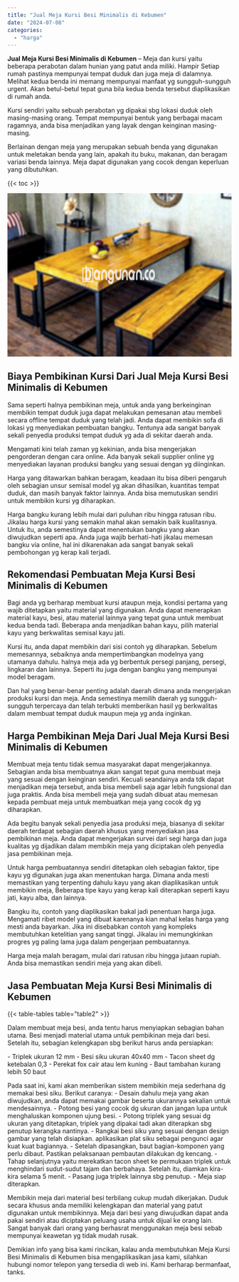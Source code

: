 ```yaml
---
title: "Jual Meja Kursi Besi Minimalis di Kebumen"
date: "2024-07-08"
categories: 
  - "harga"
---
```


**Jual Meja Kursi Besi Minimalis di Kebumen** – Meja dan kursi yaitu beberapa perabotan dalam hunian yang patut anda miliki. Hampir Setiap rumah pastinya mempunyai tempat duduk dan juga meja di dalamnya. Melihat kedua benda ini memang mempunyai manfaat yg sungguh-sungguh urgent. Akan betul-betul tepat guna bila kedua benda tersebut diaplikasikan di rumah anda.

Kursi sendiri yaitu sebuah perabotan yg dipakai sbg lokasi duduk oleh masing-masing orang. Tempat mempunyai bentuk yang berbagai macam ragamnya, anda bisa menjadikan yang layak dengan keinginan masing-masing.

Berlainan dengan meja yang merupakan sebuah benda yang digunakan untuk meletakan benda yang lain, apakah itu buku, makanan, dan beragam variasi benda lainnya. Meja dapat digunakan yang cocok dengan keperluan yang dibutuhkan.

{{< toc >}}

![Jual Meja Kursi Besi Minimalis di Kebumen](/images/jual-meja-besi-murah28.png)

## Biaya Pembikinan Kursi Dari Jual Meja Kursi Besi Minimalis di Kebumen

Sama seperti halnya pembikinan meja, untuk anda yang berkeinginan membikin tempat duduk juga dapat melakukan pemesanan atau membeli secara offline tempat duduk yang telah jadi. Anda dapat membikin sofa di lokasi yg menyediakan pembuatan bangku. Tentunya ada sangat banyak sekali penyedia produksi tempat duduk yg ada di sekitar daerah anda.

Mengamati kini telah zaman yg kekinian, anda bisa mengerjakan pengorderan dengan cara online. Ada banyak sekali supplier online yg menyediakan layanan produksi bangku yang sesuai dengan yg diinginkan.

Harga yang ditawarkan bahkan beragam, keadaan itu bisa diberi pengaruh oleh sebagian unsur semisal model yg akan dihasilkan, kuantitas tempat duduk, dan masih banyak faktor lainnya. Anda bisa memutuskan sendiri untuk membikin kursi yg diharapkan.

Harga bangku kurang lebih mulai dari puluhan ribu hingga ratusan ribu. Jikalau harga kursi yang semakin mahal akan semakin baik kualitasnya. Untuk itu, anda semestinya dapat menentukan bangku yang akan diwujudkan seperti apa. Anda juga wajib berhati-hati jikalau memesan bangku via online, hal ini dikarenakan ada sangat banyak sekali pembohongan yg kerap kali terjadi.

## Rekomendasi Pembuatan Meja Kursi Besi Minimalis di Kebumen

Bagi anda yg berharap membuat kursi ataupun meja, kondisi pertama yang wajib ditetapkan yaitu material yang digunakan. Anda dapat menerapkan material kayu, besi, atau material lainnya yang tepat guna untuk membuat kedua benda tadi. Beberapa anda menjadikan bahan kayu, pilih material kayu yang berkwalitas semisal kayu jati.

Kursi itu, anda dapat membikin dari sisi contoh yg diharapkan. Sebelum memesannya, sebaiknya anda mempertimbangkan modelnya yang utamanya dahulu. halnya meja ada yg berbentuk persegi panjang, persegi, lingkaran dan lainnya. Seperti itu juga dengan bangku yang mempunyai model beragam.

Dan hal yang benar-benar penting adalah daerah dimana anda mengerjakan produksi kursi dan meja. Anda semestinya memilih daerah yg sungguh-sungguh terpercaya dan telah terbukti memberikan hasil yg berkwalitas dalam membuat tempat duduk maupun meja yg anda inginkan.

## Harga Pembikinan Meja Dari Jual Meja Kursi Besi Minimalis di Kebumen

Membuat meja tentu tidak semua masyarakat dapat mengerjakannya. Sebagian anda bisa membuatnya akan sangat tepat guna membuat meja yang sesuai dengan keinginan sendiri. Kecuali seandainya anda tdk dapat menjadikan meja tersebut, anda bisa membeli saja agar lebih fungsional dan juga praktis. Anda bisa membeli meja yang sudah dibuat atau memesan kepada pembuat meja untuk membuatkan meja yang cocok dg yg diharapkan.

Ada begitu banyak sekali penyedia jasa produksi meja, biasanya di sekitar daerah terdapat sebagian daerah khusus yang menyediakan jasa pembikinan meja. Anda dapat mengerjakan survei dari segi harga dan juga kualitas yg dijadikan dalam membikin meja yang diciptakan oleh penyedia jasa pembikinan meja.

Untuk harga pembuatannya sendiri ditetapkan oleh sebagian faktor, tipe kayu yg digunakan juga akan menentukan harga. Dimana anda mesti memastikan yang terpenting dahulu kayu yang akan diaplikasikan untuk membikin meja, Beberapa tipe kayu yang kerap kali diterapkan seperti kayu jati, kayu alba, dan lainnya.

Bangku itu, contoh yang diaplikasikan bakal jadi penentuan harga juga. Mengamati ribet model yang dibuat karenanya kian mahal kelas harga yang mesti anda bayarkan. Jika ini disebabkan contoh yang kompleks membutuhkan ketelitian yang sangat tinggi. Jikalau ini memungkinkan progres yg paling lama juga dalam pengerjaan pembuatannya.

Harga meja malah beragam, mulai dari ratusan ribu hingga jutaan rupiah. Anda bisa memastikan sendiri meja yang akan dibeli.

## Jasa Pembuatan Meja Kursi Besi Minimalis di Kebumen

{{< table-tables table="table2" >}}

Dalam membuat meja besi, anda tentu harus menyiapkan sebagian bahan utama. Besi menjadi material utama untuk pembikinan meja dari besi. Setelah itu, sebagian kelengkapan sbg berikut harus anda persiapkan:

\- Triplek ukuran 12 mm - Besi siku ukuran 40x40 mm - Tacon sheet dg ketebalan 0,3 - Perekat fox cair atau lem kuning - Baut tambahan kurang lebih 50 baut

Pada saat ini, kami akan memberikan sistem membikin meja sederhana dg memakai besi siku. Berikut caranya: - Desain dahulu meja yang akan diwujudkan, anda dapat memakai gambar beserta ukurannya sekalian untuk mendesainnya. - Potong besi yang cocok dg ukuran dan jangan lupa untuk menghaluskan komponen ujung besi. - Potong triplek yang sesuai dg ukuran yang ditetapkan, triplek yang dipakai tadi akan diterapkan sbg penutup kerangka nantinya. - Rangkai besi siku yang sesuai dengan design gambar yang telah disiapkan. aplikasikan plat siku sebagai pengunci agar kuat kuat bagiannya. - Setelah dipasangkan, baut bagian-komponen yang perlu dibaut. Pastikan pelaksanaan pembautan dilakukan dg kencang. - Tahap selanjutnya yaitu merekatkan tacon sheet ke permukaan triplek untuk menghindari sudut-sudut tajam dan berbahaya. Setelah itu, diamkan kira-kira selama 5 menit. - Pasang juga triplek lainnya sbg penutup. - Meja siap diterapkan.

Membikin meja dari material besi terbilang cukup mudah dikerjakan. Duduk secara khusus anda memiliki kelengkapan dan material yang patut digunakan untuk membikinnya. Meja dari besi yang diwujudkan dapat anda pakai sendiri atau diciptakan peluang usaha untuk dijual ke orang lain. Sangat banyak dari orang yang berhasrat menggunakan meja besi sebab mempunyai keawetan yg tidak mudah rusak.

Demikian info yang bisa kami rincikan, kalau anda membutuhkan Meja Kursi Besi Minimalis di Kebumen bisa mengaplikasikan jasa kami, silahkan hubungi nomor telepon yang tersedia di web ini. Kami berharap bermanfaat, tanks.
